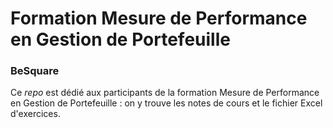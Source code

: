 
# Formation Mesure de Performance en Gestion de Portefeuille
### BeSquare

Ce *repo* est dédié aux participants de la formation Mesure de Performance en Gestion de Portefeuille : on y trouve les notes de cours et le fichier Excel d'exercices.